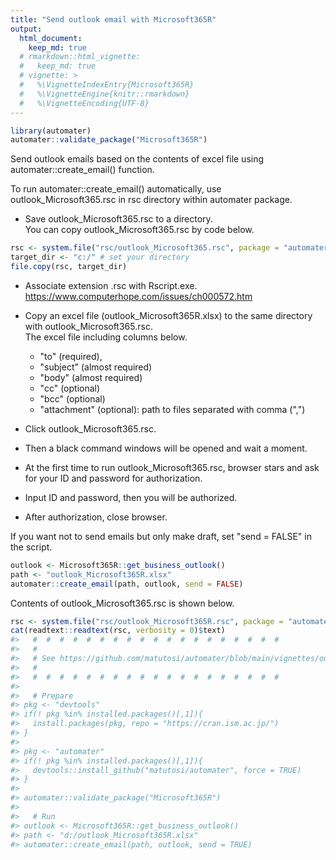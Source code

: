 ```yaml
---
title: "Send outlook email with Microsoft365R"
output: 
  html_document:
    keep_md: true
  # rmarkdown::html_vignette:
  #   keep_md: true
  # vignette: >
  #   %\VignetteIndexEntry{Microsoft365R}
  #   %\VignetteEngine{knitr::rmarkdown}
  #   %\VignetteEncoding{UTF-8}
---
```





```r
library(automater)
automater::validate_package("Microsoft365R")
```


Send outlook emails based on the contents of excel file using automater::create_email() function.



To run automater::create_email() automatically, use outlook_Microsoft365.rsc in rsc directory within automater package.

- Save outlook_Microsoft365.rsc to a directory.    
  You can copy outlook_Microsoft365.rsc by code below.    


```r
rsc <- system.file("rsc/outlook_Microsoft365.rsc", package = "automater")
target_dir <- "c:/" # set your directory
file.copy(rsc, target_dir)
```

- Associate extension .rsc with Rscript.exe.    
  https://www.computerhope.com/issues/ch000572.htm    

- Copy an excel file (outlook_Microsoft365R.xlsx) to the same directory with outlook_Microsoft365.rsc.   
  The excel file including columns below. 
  - "to" (required), 
  - "subject" (almost required)
  - "body" (almost required)
  - "cc" (optional)
  - "bcc" (optional)
  - "attachment" (optional): path to files separated with comma (",")
- Click outlook_Microsoft365.rsc.   
- Then a black command windows will be opened and wait a moment.   
- At the first time to run outlook_Microsoft365.rsc, browser stars and ask for your ID and password for authorization.   
- Input ID and password, then you will be authorized.    
- After authorization, close browser.   

If you want not to send emails but only make draft, set "send = FALSE" in the script.


```r
outlook <- Microsoft365R::get_business_outlook()
path <- "outlook_Microsoft365R.xlsx"
automater::create_email(path, outlook, send = FALSE)
```

Contents of outlook_Microsoft365.rsc is shown below. 


```r
rsc <- system.file("rsc/outlook_Microsoft365R.rsc", package = "automater")
cat(readtext::readtext(rsc, verbosity = 0)$text)
#>   #  #  #  #  #  #  #  #  #  #  #  #  #  #  #  #  #  #  # 
#>   # 
#>   # See https://github.com/matutosi/automater/blob/main/vignettes/outlook_Microsoft365R.Rmd
#>   # 
#>   #  #  #  #  #  #  #  #  #  #  #  #  #  #  #  #  #  #  # 
#> 
#>   # Prepare
#> pkg <- "devtools"
#> if(! pkg %in% installed.packages()[,1]){
#>   install.packages(pkg, repo = "https://cran.ism.ac.jp/")
#> }
#> 
#> pkg <- "automater"
#> if(! pkg %in% installed.packages()[,1]){
#>   devtools::install_github("matutosi/automater", force = TRUE)
#> }
#> 
#> automater::validate_package("Microsoft365R")
#> 
#>   # Run
#> outlook <- Microsoft365R::get_business_outlook()
#> path <- "d:/outlook_Microsoft365R.xlsx"
#> automater::create_email(path, outlook, send = TRUE)
```
